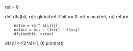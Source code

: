 

ret = 0

def dfs(bit, xo):
    global ret
    if bit == 0:
        ret = max(ret, xo)
        return

        nxtxo = xo ^ a[i][j]
        nxtbit = bit - (1<<i) - (1<<j)
        dfs(nxtbit, nxtxo)

dfs((1<<(2*n))-1, 0)
print(ret)